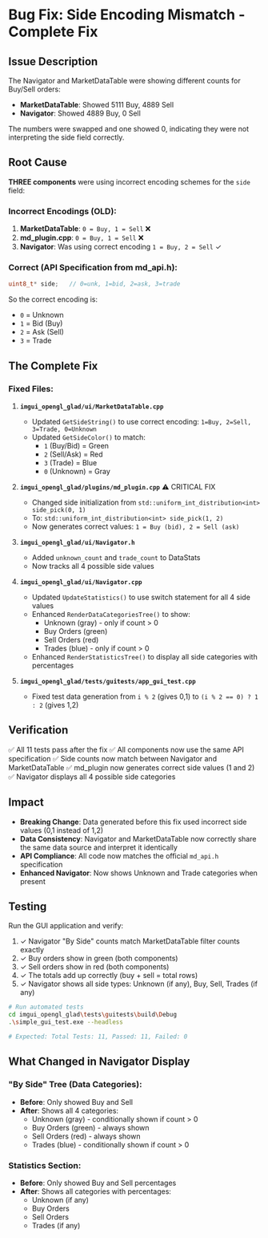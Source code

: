 # Bug Fix: Side Encoding Mismatch - Complete Fix

## Issue Description
The Navigator and MarketDataTable were showing different counts for Buy/Sell orders:
- **MarketDataTable**: Showed 5111 Buy, 4889 Sell
- **Navigator**: Showed 4889 Buy, 0 Sell

The numbers were swapped and one showed 0, indicating they were not interpreting the side field correctly.

## Root Cause
**THREE components** were using incorrect encoding schemes for the `side` field:

### Incorrect Encodings (OLD):
1. **MarketDataTable**: `0 = Buy, 1 = Sell` ❌
2. **md_plugin.cpp**: `0 = Buy, 1 = Sell` ❌
3. **Navigator**: Was using correct encoding `1 = Buy, 2 = Sell` ✓

### Correct (API Specification from md_api.h):
```c
uint8_t* side;   // 0=unk, 1=bid, 2=ask, 3=trade
```

So the correct encoding is:
- `0` = Unknown
- `1` = Bid (Buy)
- `2` = Ask (Sell)
- `3` = Trade

## The Complete Fix

### Fixed Files:

1. **`imgui_opengl_glad/ui/MarketDataTable.cpp`**
   - Updated `GetSideString()` to use correct encoding: `1=Buy, 2=Sell, 3=Trade, 0=Unknown`
   - Updated `GetSideColor()` to match:
     - `1` (Buy/Bid) = Green
     - `2` (Sell/Ask) = Red
     - `3` (Trade) = Blue
     - `0` (Unknown) = Gray

2. **`imgui_opengl_glad/plugins/md_plugin.cpp`** ⚠️ CRITICAL FIX
   - Changed side initialization from `std::uniform_int_distribution<int> side_pick(0, 1)` 
   - To: `std::uniform_int_distribution<int> side_pick(1, 2)`
   - Now generates correct values: `1 = Buy (bid), 2 = Sell (ask)`

3. **`imgui_opengl_glad/ui/Navigator.h`**
   - Added `unknown_count` and `trade_count` to DataStats
   - Now tracks all 4 possible side values

4. **`imgui_opengl_glad/ui/Navigator.cpp`**
   - Updated `UpdateStatistics()` to use switch statement for all 4 side values
   - Enhanced `RenderDataCategoriesTree()` to show:
     - Unknown (gray) - only if count > 0
     - Buy Orders (green)
     - Sell Orders (red)
     - Trades (blue) - only if count > 0
   - Enhanced `RenderStatisticsTree()` to display all side categories with percentages

5. **`imgui_opengl_glad/tests/guitests/app_gui_test.cpp`**
   - Fixed test data generation from `i % 2` (gives 0,1) to `(i % 2 == 0) ? 1 : 2` (gives 1,2)

## Verification
✅ All 11 tests pass after the fix
✅ All components now use the same API specification
✅ Side counts now match between Navigator and MarketDataTable
✅ md_plugin now generates correct side values (1 and 2)
✅ Navigator displays all 4 possible side categories

## Impact
- **Breaking Change**: Data generated before this fix used incorrect side values (0,1 instead of 1,2)
- **Data Consistency**: Navigator and MarketDataTable now correctly share the same data source and interpret it identically
- **API Compliance**: All code now matches the official `md_api.h` specification
- **Enhanced Navigator**: Now shows Unknown and Trade categories when present

## Testing
Run the GUI application and verify:
1. ✓ Navigator "By Side" counts match MarketDataTable filter counts exactly
2. ✓ Buy orders show in green (both components)
3. ✓ Sell orders show in red (both components)
4. ✓ The totals add up correctly (buy + sell = total rows)
5. ✓ Navigator shows all side types: Unknown (if any), Buy, Sell, Trades (if any)

```bash
# Run automated tests
cd imgui_opengl_glad\tests\guitests\build\Debug
.\simple_gui_test.exe --headless

# Expected: Total Tests: 11, Passed: 11, Failed: 0
```

## What Changed in Navigator Display

### "By Side" Tree (Data Categories):
- **Before**: Only showed Buy and Sell
- **After**: Shows all 4 categories:
  - Unknown (gray) - conditionally shown if count > 0
  - Buy Orders (green) - always shown
  - Sell Orders (red) - always shown  
  - Trades (blue) - conditionally shown if count > 0

### Statistics Section:
- **Before**: Only showed Buy and Sell percentages
- **After**: Shows all categories with percentages:
  - Unknown (if any)
  - Buy Orders
  - Sell Orders
  - Trades (if any)
